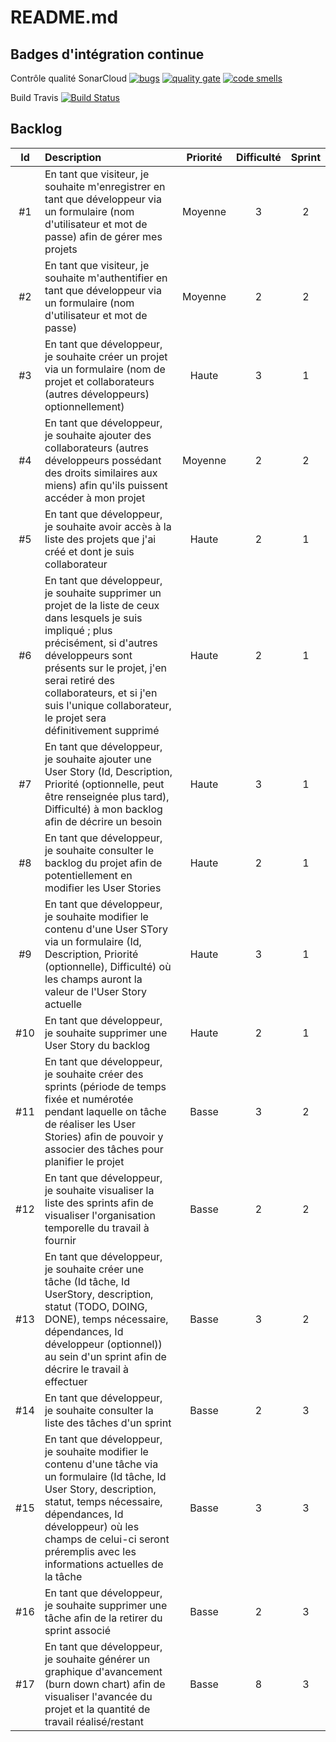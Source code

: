 # README.md

## Badges d'intégration continue

Contrôle qualité SonarCloud
[![bugs](https://sonarcloud.io/api/project_badges/measure?project=CdP%3Av0.2.0&metric=bugs)](https://sonarcloud.io/dashboard?id=CdP%3Av0.2.0)
[![quality gate](https://sonarcloud.io/api/project_badges/measure?project=CdP%3Av0.2.0&metric=alert_status)](https://sonarcloud.io/dashboard?id=CdP%3Av0.2.0)
[![code smells](https://sonarcloud.io/api/project_badges/measure?project=CdP%3Av0.2.0&metric=code_smells)](https://sonarcloud.io/dashboard?id=CdP%3Av0.2.0)

Build Travis
[![Build
Status](https://travis-ci.org/probakilla/CdP.svg?branch=master)](https://travis-ci.org/probakilla/CdP)


## Backlog

| Id  | Description | Priorité | Difficulté | Sprint |
| :-: | :---------- | :------: | :--------: | :----: |
| #1  | En tant que visiteur, je souhaite m'enregistrer en tant que développeur via un formulaire (nom d'utilisateur et mot de passe) afin de gérer mes projets | Moyenne | 3 | 2 |
| #2  | En tant que visiteur, je souhaite m'authentifier en tant que développeur via un formulaire (nom d'utilisateur et mot de passe) | Moyenne | 2 | 2 |
| #3  | En tant que développeur, je souhaite créer un projet via un formulaire (nom de projet et collaborateurs (autres développeurs) optionnellement) | Haute | 3 | 1 |
| #4  | En tant que développeur, je souhaite ajouter des collaborateurs (autres développeurs possédant des droits similaires aux miens) afin qu'ils puissent accéder à mon projet | Moyenne | 2 | 2 |
| #5  | En tant que développeur, je souhaite avoir accès à la liste des projets que j'ai créé et dont je suis collaborateur | Haute | 2 | 1 |
| #6  | En tant que développeur, je souhaite supprimer un projet de la liste de ceux dans lesquels je suis impliqué ; plus précisément, si d'autres développeurs sont présents sur le projet, j'en serai retiré des collaborateurs, et si j'en suis l'unique collaborateur, le projet sera définitivement supprimé | Haute | 2 | 1 |
| #7  | En tant que développeur, je souhaite ajouter une User Story (Id, Description, Priorité (optionnelle, peut être renseignée plus tard), Difficulté) à mon backlog afin de décrire un besoin | Haute | 3 | 1 |
| #8  | En tant que développeur, je souhaite consulter le backlog du projet afin de potentiellement en modifier les User Stories | Haute | 2 | 1 |
| #9  | En tant que développeur, je souhaite modifier le contenu d'une User STory via un formulaire (Id, Description, Priorité (optionnelle), Difficulté) où les champs auront la valeur de l'User Story actuelle | Haute | 3 | 1 |
| #10  | En tant que développeur, je souhaite supprimer une User Story du backlog | Haute | 2 | 1 |
| #11 | En tant que développeur, je souhaite créer des sprints (période de temps fixée et numérotée pendant laquelle on tâche de réaliser les User Stories) afin de pouvoir y associer des tâches pour planifier le projet | Basse | 3 | 2 |
| #12 | En tant que développeur, je souhaite visualiser la liste des sprints afin de visualiser l'organisation temporelle du travail à fournir | Basse | 2 | 2 |
| #13  | En tant que développeur, je souhaite créer une tâche (Id tâche, Id UserStory, description, statut (TODO, DOING, DONE), temps nécessaire, dépendances, Id développeur (optionnel)) au sein d'un sprint afin de décrire le travail à effectuer | Basse | 3 | 2 |
| #14 | En tant que développeur, je souhaite consulter la liste des tâches d'un sprint | Basse | 2 | 3 |
| #15 | En tant que développeur, je souhaite modifier le contenu d'une tâche via un formulaire (Id tâche, Id User Story, description, statut, temps nécessaire, dépendances, Id développeur) où les champs de celui-ci seront préremplis avec les informations actuelles de la tâche | Basse | 3 | 3 |
| #16 | En tant que développeur, je souhaite supprimer une tâche afin de la retirer du sprint associé | Basse | 2 | 3 |
| #17 | En tant que développeur, je souhaite générer un graphique d'avancement (burn down chart) afin de visualiser l'avancée du projet et la quantité de travail réalisé/restant | Basse | 8 | 3 |
